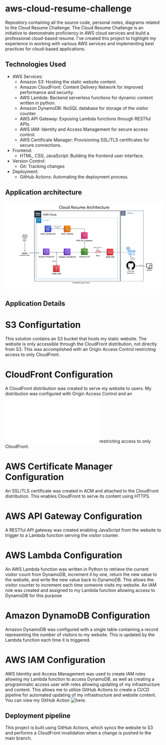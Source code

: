 # aws-cloud-resume-challenge

Repository containing all the source code, personal notes, diagrams related to the Cloud Resume Challenge. The Cloud Resume Challenge is an initiative to demonstrate proficiency in AWS cloud services and build a professional cloud-based resume. I've created this project to highlight my experience in working with various AWS services and implementing best practices for cloud-based applications.

## Technologies Used

- AWS Services:
  - Amazon S3: Hosting the static website content.
  - Amazon CloudFront: Content Delivery Network for improved performance and security.
  - AWS Lambda: Backend serverless functions for dynamic content written in python.
  - Amazon DynamoDB: NoSQL database for storage of the visitor counter.
  - AWS API Gateway: Exposing Lambda functions through RESTful APIs.
  - AWS IAM: Identity and Access Management for secure access control.
  - AWS Certificate Manager: Provisioning SSL/TLS certificates for secure connections.
- Frontend:
  - HTML, CSS, JavaScript: Building the frontend user interface.
- Version Control:
  - Git: Tracking changes
- Deployment:
  - GitHub Actions: Automating the deployment process.


## Application architecture

![System architecture diagram of how this project is deployed in AWS.](/docs/images/architecture-diagram.png)

## Application Details

# S3 Configurtation

This solution contains an S3 bucket that hosts my static website. The website is only accessible through the CloudFront distribution, not directly from S3. This was accomplished with an Origin Access Control restricting access to only CloudFront.

# CloudFront Configuration

A CloudFront distribution was created to serve my website to users. My distribution was configured with Origin Access Control and an ![S3 Bucket Policy](/docs/s3-bucket-policy.json) restricting access to only CloudFront.

# AWS Certificate Manager Configuration

An SSL/TLS certificate was created in ACM and attached to the CloudFront distribution.  This enables CloudFront to serve its content using HTTPS.

# AWS API Gateway Configuration

A RESTful API gateway was created enabling JavaScript from the website to trigger to a Lambda function serving the visitor counter.

# AWS Lambda Configuration

An AWS Lambda function was written in Python to retrieve the current visitor count from DynamoDB, increment it by one, return the new value to the website, and write the new value back to DynamoDB. This allows the visitor counter to increment each time someone visits my website. An IAM role was created and assigned to my Lambda function allowing access to DynamoDB for this purpose

# Amazon DynamoDB Configuration

Amazon DynamoDB was configured with a single table containing a record representing the number of visitors to my website. This is updated by the Lambda function each time it is triggered.

# AWS IAM Configuration

AWS Identity and Access Management was used to create IAM roles allowing my Lambda function to access DynamoDB, as well as creating a programmatic access user with roles allowing updating of my infrastructure and content. This allows me to utilize GitHub Actions to create a CI/CD pipeline for automated updating of my infrastructure and website content. You can view my GitHub Action ![here](/docs/cicd.yaml).


## Deployment pipeline

This project is built using GitHub Actions, which syncs the website to S3 and performs a CloudFront invalidation when a change is pushed to the main branch.
